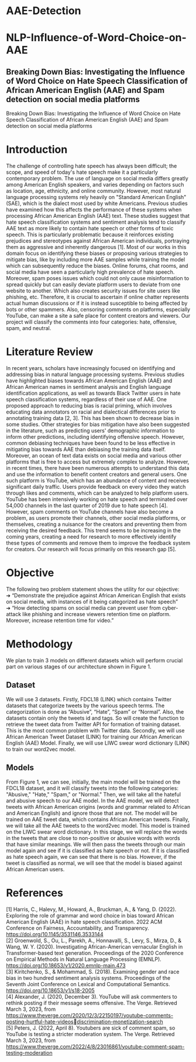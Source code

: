 # AAE-Detection

# NLP-Influence-of-Word-Choice-on-AAE
## Breaking Down Bias: Investigating the Influence of Word Choice on Hate Speech Classification of African American English (AAE) and Spam detection on social media platforms

Breaking Down Bias: Investigating the Influence of Word Choice on Hate 
Speech Classification of African American English (AAE) and Spam 
detection on social media platforms

# Introduction

The challenge of controlling hate speech has always been difficult; the scope, and speed of today's hate speech 
make it a particularly contemporary problem. The use of language on social media differs greatly among American 
English speakers, and varies depending on factors such as location, age, ethnicity, and online community. 
However, most natural language processing systems rely heavily on "Standard American English" (SAE), which 
is the dialect most used by white Americans. Previous studies have examined how this affects the performance of 
these systems when processing African American English (AAE) text. These studies suggest that hate speech 
classification systems and sentiment analysis tend to classify AAE text as more likely to contain hate speech or 
other forms of toxic speech. This is particularly problematic because it reinforces existing prejudices and 
stereotypes against African American individuals, portraying them as aggressive and inherently dangerous [1].
Most of our works in this domain focus on identifying these biases or proposing various strategies to mitigate 
bias, like by including more AAE samples while training the model which can subsequently reduce the biases.
Online forums, chat rooms, and social media have seen a particularly high prevalence of hate speech.
Moreover, spam poses issues which could not only cause misinformation to spread quickly but can easily deviate 
platform users to deviate from one website to another. Which also creates security issues for site users like 
phishing, etc. Therefore, it is crucial to ascertain if online chatter represents actual human discussions or if it is 
instead susceptible to being affected by bots or other spammers. Also, censoring comments on platforms, 
especially YouTube, can make a site a safe place for content creators and viewers. Our project will classify the 
comments into four categories: hate, offensive, spam, and neutral.

# Literature Review
In recent years, scholars have increasingly focused on identifying and addressing bias in natural language 
processing systems. Previous studies have highlighted biases towards African American English (AAE) and 
African American names in sentiment analysis and English language identification applications, as well as 
towards Black Twitter users in hate speech classification systems, regardless of their use of AAE. One proposed 
approach to reducing bias is racial priming, which involves educating data annotators on racial and dialectical 
differences prior to annotating training data [2, 3]. This has been shown to decrease bias in some studies. Other 
strategies for bias mitigation have also been suggested in the literature, such as predicting users' demographic 
information to inform other predictions, including identifying offensive speech. However, common debiasing 
techniques have been found to be less effective in mitigating bias towards AAE than debiasing the training data 
itself.
Moreover, an ocean of text data exists on social media and various other platforms that is free to access but 
extremely complex to analyze. However, in recent times, there have been numerous attempts to understand this 
data and use the information to benefit content creators and general users. One such platform is YouTube, which 
has an abundance of content and receives significant daily traffic. Users provide feedback on every video they 
watch through likes and comments, which can be analyzed to help platform users. YouTube has been intensively 
working on hate speech and terminated over 54,000 channels in the last quarter of 2019 due to hate speech [4].
However, spam comments on YouTube channels have also become a problem, as users promote their channels, 
other social media platforms, or themselves, creating a nuisance for the creators and preventing them from 
receiving the desired feedback. This trend seems to be increasing in the coming years, creating a need for research 
to more effectively identify these types of comments and remove them to improve the feedback system for 
creators. Our research will focus primarily on this research gap [5].

# Objective
The following two problem statement shows the utility for our objective: <br />
➔ “Demonstrate the prejudice against African American English that exists on social media, with 
instances of it being categorized as hate speech” <br />
➔ “How detecting spams on social media can prevent user from cyber-attack like phishing and 
increase viewers retention time on platform. Moreover, increase retention time for video.” <br />

# Methodology
We plan to train 3 models on different datasets which will perform crucial part on various stages of our architecture 
shown in Figure 1.
## Dataset
We will use 3 datasets. Firstly, FDCL18 (LINK) which contains Twitter datasets that categorize tweets by the 
various speech terms. The categorization is done as “Abusive”, “Hate”, “Spam” or “Normal”. Also, the datasets 
contain only the tweets id and tags. So will create the function to retrieve the tweet data from Twitter API for 
formation of training dataset. This is the most common problem with Twitter data.
Secondly, we will use African American Tweet Dataset (LINK) for training our African American English (AAE) 
Model. Finally, we will use LIWC swear word dictionary (LINK) to train our word2vec model.


## Models
From Figure 1, we can see, initially, the main model will be trained on the FDCL18 dataset, and it will classify 
tweets into the following categories: "Abusive," "Hate," "Spam," or "Normal." Then, we will take all the hateful 
and abusive speech to our AAE model.
In the AAE model, we will detect tweets with African American origins (words and grammar related to African 
and American English) and ignore those that are not. The model will be trained on AAE tweet data, which contains 
African American tweets.
Finally, we will take all the AAE tweets to the word2vec model. This model is trained on the LIWC swear word 
dictionary. In this stage, we will replace the words in the tweets that are close to non-positive or abusive words 
with words that have similar meanings.
We will then pass the tweets through our main model again and see if it is classified as hate speech or not. If it is 
classified as hate speech again, we can see that there is no bias. However, if the tweet is classified as normal, we 
will see that the model is biased against African American users.

# References
[1] Harris, C., Halevy, M., Howard, A., Bruckman, A., & Yang, D. (2022). Exploring the role of grammar and 
word choice in bias toward African American English (AAE) in hate speech classification. 2022 ACM 
Conference on Fairness, Accountability, and Transparency. https://doi.org/10.1145/3531146.3533144 <br />
[2] Groenwold, S., Ou, L., Parekh, A., Honnavalli, S., Levy, S., Mirza, D., & Wang, W. Y. (2020). Investigating 
African-American vernacular English in Transformer-based text generation. Proceedings of the 2020 
Conference on Empirical Methods in Natural Language Processing (EMNLP). 
https://doi.org/10.18653/v1/2020.emnlp-main.473 <br />
[3] Kiritchenko, S., & Mohammad, S. (2018). Examining gender and race bias in two hundred sentiment 
analysis systems. Proceedings of the Seventh Joint Conference on Lexical and Computational Semantics. 
https://doi.org/10.18653/v1/s18-2005 <br />
[4] Alexander, J. (2020, December 3). YouTube will ask commenters to rethink posting if their message seems 
offensive. The Verge. Retrieved March 3, 2023, from 
https://www.theverge.com/2020/12/3/22150197/youtube-comments-posting-hurtful-hate-videosdiscrimination-monetization-search <br />
[5] Peters, J. (2022, April 8). Youtubers are sick of comment spam, so YouTube is testing a stricter moderation 
system. The Verge. Retrieved March 3, 2023, from 
https://www.theverge.com/2022/4/8/23016861/youtube-comment-spam-testing-moderation
